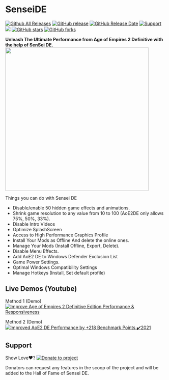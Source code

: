 # SenseiDE
[![Github All Releases](https://img.shields.io/github/downloads/gregstein/SenseiDE/total.svg)](https://github.com/gregstein/SenseiDE/releases)
[![GitHub release](https://img.shields.io/github/release/gregstein/SenseiDE/all.svg)](https://github.com/gregstein/SenseiDE/releases)
[![GitHub Release Date](https://img.shields.io/github/release-date-pre/gregstein/SenseiDE.svg)](https://github.com/gregstein/SenseiDE/releases)
[![Support](https://img.shields.io/badge/Donate-PayPal-green.svg)](https://streamlabs.com/gregstein_)
[<img src="https://discordapp.com/api/guilds/452492146100928515/widget.png?style=shield">](https://discordapp.com/invite/jdCgCyx)
[![GitHub stars](https://img.shields.io/github/stars/gregstein/SenseiDE.svg)](https://github.com/gregstein/SenseiDE/stargazers)
[![GitHub forks](https://img.shields.io/github/forks/gregstein/SenseiDE.svg)](https://github.com/gregstein/SenseiDE/network)

**Unleash The Ultimate Performance from Age of Empires 2 Definitive with the help of SenSei DE.**
<img src="https://user-images.githubusercontent.com/16618729/113511984-71933480-955a-11eb-9545-d5d6cc18c98b.jpg" width="450" >

Things you can do with Sensei DE

- Disable/enable 50 hidden game effects and animations.
- Shrink game resolution to any value from 10 to 100 (AoE2DE only allows 75%, 50%, 33%).
- Disable Intro Videos
- Optimize SplashScreen
- Access to High Performance Graphics Profile
- Install Your Mods as Offline And delete the online ones.
- Manage Your Mods (Install Offline, Export, Delete).
- Disable Menu Effects.
- Add AoE2 DE to Windows Defender Exclusion List
- Game Power Settings.
- Optimal Windows Compatibility Settings
- Manage Hotkeys (Install, Set default profile)


## Live Demos (Youtube)
Method 1 (Demo)
[![Improve Age of Empires 2 Definitive Edition Performance & Responsiveness](https://img.youtube.com/vi/WJIC8_myxi4/0.jpg)](https://www.youtube.com/watch?v=WJIC8_myxi4)

Method 2 (Demo)
[![Improved AoE2 DE Performance by +218 Benchmark Points ✔️2021](https://img.youtube.com/vi/2jIdFZiW1YY/0.jpg)](https://www.youtube.com/watch?v=2jIdFZiW1YY)

## Support

Show Love❤️? 
[![Donate to project](https://i.imgur.com/MLApSEv.png)](https://streamlabs.com/gregstein_)

Donators can request any features in the scoop of the project and will be added to the Hall of Fame of Sensei DE.

